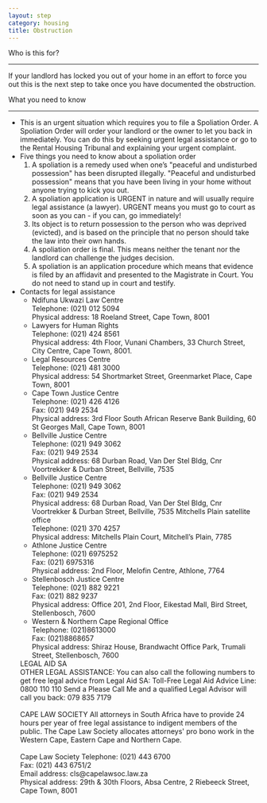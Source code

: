 ```yaml
---
layout: step
category: housing
title: Obstruction
---
```

<div class="intro">
  <div class="header"><i class="fa fa-fw fa-users" aria-hidden="true"></i> Who is this for?</div>
  <hr>
  <div class="content">
    <p>If your landlord has locked you out of your home in an effort to force you out this is the next step to take once you have documented the obstruction.</p>
  </div>
</div>

<div class="summary">
  <div class="header"><i class="fa fa-fw fa-exclamation-circle" aria-hidden="true"></i> What you need to know</div>
  <hr>
  <div class="content">
    <ul class="fa-ul">
      <li>
        <i class="fa-li fa fa-gavel"></i>This is an urgent situation which requires you to file a Spoliation Order. A Spoliation Order will order your landlord or the owner to let you back in immediately. You can do this by seeking urgent legal assistance or go to the Rental Housing Tribunal and explaining your urgent complaint.
      </li>
      <li>
        <i class="fa-li fa fa-gavel"></i>Five things you need to know about a spoliation order
        <ol>
          <li>A spoliation is a remedy used when one’s "peaceful and undisturbed possession" has been disrupted illegally. "Peaceful and undisturbed possession" means that you have been living in your home without anyone trying to kick you out.</li>
          <li>A spoliation application is URGENT in nature and will usually require legal assistance (a lawyer). URGENT means you must go to court as soon as you can - if you can, go immediately!</li>
          <li>Its object is to return possession to the person who was deprived (evicted), and is based on the principle that no person should take the law into their own hands.  </li>
          <li>A spoliation order is final. This means neither the tenant nor the landlord  can challenge the judges decision.</li>
          <li>A spoliation is an application procedure which means that evidence is filed by an affidavit and presented to the Magistrate in Court. You do not need to stand up in court and testify.</li>
        </ol>
      </li>
      <li>
        <i class="fa-li fa fa-gavel"></i>Contacts for legal assistance
        <ul>
          <li>
            Ndifuna Ukwazi Law Centre<br>
            Telephone: (021) 012 5094<br>
            Physical address: 18 Roeland Street, Cape Town, 8001
          </li>
          <li>
            Lawyers for Human Rights <br>
            Telephone:  (021) 424 8561 <br>
            Physical address: 4th Floor, Vunani Chambers, 33 Church Street, City Centre, Cape Town, 8001.
          </li>
          <li>
            Legal Resources Centre <br>
            Telephone:  (021) 481 3000 <br>
            Physical address: 54 Shortmarket Street, Greenmarket Place, Cape Town, 8001
          </li>
          <li>
            Cape Town Justice Centre <br>
            Telephone: (021) 426 4126 <br>
            Fax: (021) 949 2534 <br>
            Physical address: 3rd Floor South African Reserve Bank Building, 60 St Georges Mall, Cape Town, 8001
          </li>
          <li>
            Bellville Justice Centre<br>
            Telephone: (021) 949 3062 <br>
            Fax: (021) 949 2534 <br>
            Physical address: 68 Durban Road, Van Der Stel Bldg, Cnr Voortrekker & Durban Street, Bellville, 7535
          </li>
          <li>
            Bellville Justice Centre<br>
            Telephone: (021) 949 3062 <br>
            Fax: (021) 949 2534 <br>
            Physical address: 68 Durban Road, Van Der Stel Bldg, Cnr Voortrekker & Durban Street, Bellville, 7535
            Mitchells Plain satellite office <br>
            Telephone: (021) 370 4257 <br>
            Physical address: Mitchells Plain Court, Mitchell’s Plain, 7785
          </li>
          <li>
            Athlone Justice Centre <br>
            Telephone: (021) 6975252 <br>
            Fax: (021) 6975316 <br>
            Physical address: 2nd Floor, Melofin Centre, Athlone, 7764
          </li>
          <li>
            Stellenbosch Justice Centre <br>
            Telephone: (021) 882 9221 <br>
            Fax: (021) 882 9237 <br>
            Physical address: Office 201, 2nd Floor, Eikestad Mall, Bird Street, Stellenbosch, 7600
          </li>
          <li>
            Western & Northern Cape Regional Office <br>
            Telephone: (021)8613000 <br>
            Fax: (021)8868657 <br>
            Physical address: Shiraz House, Brandwacht Office Park, Trumali Street, Stellenbosch, 7600
          </li>
        </ul>
        LEGAL AID SA <br>
        OTHER LEGAL ASSISTANCE: You can also call the following numbers to get free legal advice from Legal Aid SA: Toll-Free Legal Aid Advice Line: 0800 110 110 Send a Please Call Me and a qualified Legal Advisor will call you back: 079 835 7179 <br><br>
        CAPE LAW SOCIETY All attorneys in South Africa have to provide 24 hours per year of free legal assistance to indigent members of the public. The Cape Law Society allocates attorneys' pro bono work in the Western Cape, Eastern Cape and Northern Cape.<br><br>
        Cape Law Society
        Telephone:  (021) 443 6700   <br>
        Fax: (021) 443 6751/2   <br>
         Email address: cls@capelawsoc.law.za <br>
        Physical address: 29th & 30th Floors, Absa Centre, 2 Riebeeck Street, Cape Town, 8001
      </li>
    </ul>
  </div>
</div>
